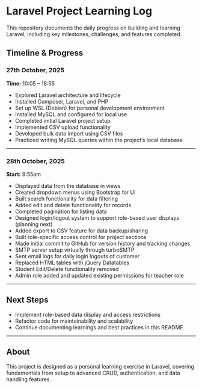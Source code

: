 # Laravel Project Learning Log

This repository documents the daily progress on building and learning Laravel, including key milestones, challenges, and features completed.

## Timeline & Progress

### 27th October, 2025

**Time:** 10:05 – 18:55

- Explored Laravel architecture and lifecycle
- Installed Composer, Laravel, and PHP
- Set up WSL (Debian) for personal development environment
- Installed MySQL and configured for local use
- Completed initial Laravel project setup
- Implemented CSV upload functionality
- Developed bulk data import using CSV files
- Practiced writing MySQL queries within the project’s local database

---

### 28th October, 2025

**Start:** 9:55am

- Displayed data from the database in views
- Created dropdown menus using Bootstrap for UI
- Built search functionality for data filtering
- Added edit and delete functionality for records
- Completed pagination for listing data
- Designed login/logout system to support role-based user displays (planning next)
- Added export to CSV feature for data backup/sharing
- Built role-specific access control for project sections
- Made initial commit to GitHub for version history and tracking changes
- SMTP server setup virtually through turboSMTP
- Sent email logs for daily login logouts of customer
- Replaced HTML tables with jQuery Datatables
- Student Edit/Delete functionality removed
- Admin role added and updated existing permissions for teacher role
---

## Next Steps

- Implement role-based data display and access restrictions
- Refactor code for maintainability and scalability
- Continue documenting learnings and best practices in this README

---

## About

This project is designed as a personal learning exercise in Laravel, covering fundamentals from setup to advanced CRUD, authentication, and data handling features.



